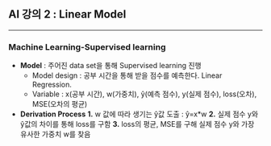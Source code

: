  ## **AI 강의 2 : Linear Model**
 ---
 ### Machine Learning-Supervised learning
 * **Model** : 주어진 data set을 통해 Supervised learning 진행
   + Model design : 공부 시간을 통해 받을 점수를 예측한다. Linear Regression. 
   + Variable : x(공부 시간), w(가중치), ŷ(예측 점수), y(실제 점수), loss(오차), MSE(오차의 평균)
 * **Derivation Process**
   **1.** w 값에 따라 생기는 ŷ값 도출 : ŷ=x*w
   **2.**  실제 점수 y와 ŷ값의 차이를 통해 loss를 구함
   **3.** loss의 평균, MSE를 구해 실제 점수 y와 가장 유사한 가중치 w를 찾음
 
